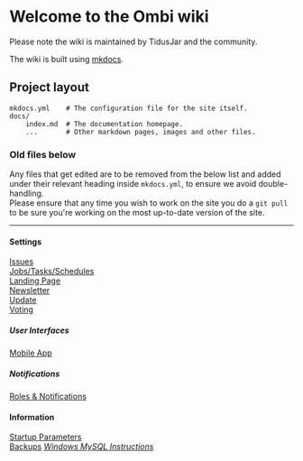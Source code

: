 # Welcome to the Ombi wiki

Please note the wiki is maintained by TidusJar and the community.  

The wiki is built using [mkdocs](https://www.mkdocs.org).

## Project layout

    mkdocs.yml    # The configuration file for the site itself.
    docs/
        index.md  # The documentation homepage.
        ...       # Other markdown pages, images and other files.

### Old files below

Any files that get edited are to be removed from the below list and added under their relevant heading inside `mkdocs.yml`, to ensure we avoid double-handling.  
Please ensure that any time you wish to work on the site you do a `git pull` to be sure you're working on the most up-to-date version of the site.

---

#### Settings

[Issues](https://github.com/tidusjar/Ombi/wiki/Issue-Settings)  
[Jobs/Tasks/Schedules](https://github.com/tidusjar/Ombi/wiki/Jobs-Tasks-Schedules)  
[Landing Page](https://github.com/tidusjar/Ombi/wiki/Landing-Page-Settings)  
[Newsletter](https://github.com/tidusjar/Ombi/wiki/Newsletter-Settings)  
[Update](https://github.com/tidusjar/Ombi/wiki/Update-Settings)  
[Voting](https://github.com/tidusjar/Ombi/wiki/Vote-Settings)

##### User Interfaces

[Mobile App](https://github.com/tidusjar/Ombi/wiki/Mobile-App-Setup)  

##### **Notifications**

[Roles & Notifications](https://github.com/tidusjar/Ombi/wiki/Roles-and-Notifications)  

#### **Information**

[Startup Parameters](https://github.com/tidusjar/Ombi/wiki/Startup-Parameters)  
[Backups](https://github.com/tidusjar/Ombi/wiki/Backups)
[_Windows MySQL Instructions_](https://github.com/tidusjar/Ombi/wiki/Using-a-different-database-(MySQL)-on-Windows)
